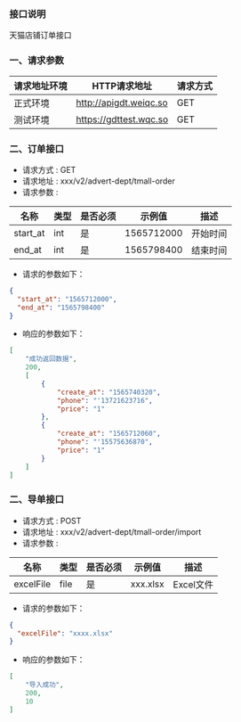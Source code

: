 ### 接口说明
天猫店铺订单接口

### 一、请求参数

请求地址环境	|HTTP请求地址|请求方式
---|---|---
正式环境	|http://apigdt.weiqc.so| GET
测试环境    |https://gdttest.wqc.so | GET

### 二、订单接口
- 请求方式 : GET
- 请求地址 : xxx/v2/advert-dept/tmall-order
- 请求参数 : 

名称 | 类型 | 是否必须 | 示例值 | 描述
---|---|---|--- |---
start_at|int|是|1565712000|开始时间
end_at|int|是|1565798400|结束时间

- 请求的参数如下：
```json
{
  "start_at": "1565712000",
  "end_at": "1565798400"
}
```

- 响应的参数如下：

```json
[
    "成功返回数据",
    200,
    [
        {
            "create_at": "1565740320",
            "phone": "'13721623716",
            "price": "1"
        },
        {
            "create_at": "1565712060",
            "phone": "'15575636870",
            "price": "1"
        }
    ]
]
```

### 二、导单接口
- 请求方式 : POST
- 请求地址 : xxx/v2/advert-dept/tmall-order/import
- 请求参数 : 

名称 | 类型 | 是否必须 | 示例值 | 描述
---|---|---|--- |---
excelFile|file|是|xxx.xlsx|Excel文件

- 请求的参数如下：
```json
{
  "excelFile": "xxxx.xlsx"
}
```

- 响应的参数如下：

```json
[
    "导入成功",
    200,
    10
]
```



